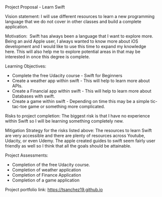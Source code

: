 Project Proposal - Learn Swift

Vision statement:
I will use different resources to learn a new programming language that we do not cover in other classes and build a complete application. 

Motivation: 
Swift has always been a language that I want to explore more. Being an avid Apple user, I always wanted to know more about iOS development and I would like to use this time to expand my knowledge here. This will also help me to explore potential areas in that may be interested in once this degree is complete. 

Learning Objectives:
* Complete the free Udacity course - Swift for Beginners
* Create a weather app within swift - This will help to learn more about APIs.
* Create a Financial app within swift - This will help to learn more about Databases with swift. 
* Create a game within swift - Depending on time this may be a simple tic-tac-toe game or something more complicated. 

Risks to project completion:
The biggest risk is that I have no experience within Swift so I will be learning something completely new. 

Mitigation Strategy for the risks listed above:
The resources to learn Swift are very accessible and there are plenty of resources across Youtube, Udacity, or even Udemy. The apple created guides to swift seem fairly user friendly as well so I think that all the goals should be attainable. 

Project Assessments:
* Completion of the free Udacity course.
* Completion of weather application
* Completion of Finance Application
* Completion of a game application

Project portfolio link: https://tsanchez19.github.io
